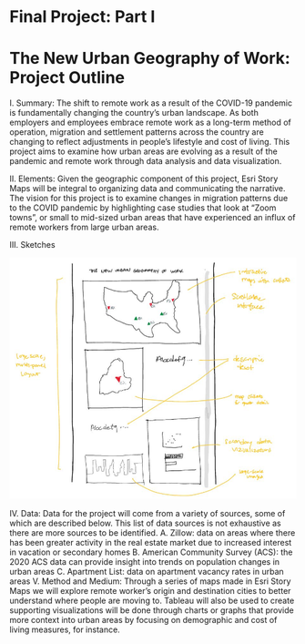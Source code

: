 # Final Project: Part I

# The New Urban Geography of Work: Project Outline

I. Summary: The shift to remote work as a result of the COVID-19 pandemic is fundamentally changing the country’s urban landscape. As both employers and employees embrace remote work as a long-term method of operation, migration and settlement patterns across the country are changing to reflect adjustments in people’s lifestyle and cost of living. This project aims to examine how urban areas are evolving as a result of the pandemic and remote work through data analysis and data visualization. 

II. Elements: Given the geographic component of this project, Esri Story Maps will be integral to organizing data and communicating the narrative. The vision for this project is to examine changes in migration patterns due to the COVID pandemic by highlighting case studies that look at “Zoom towns”, or small to mid-sized urban areas that have experienced an influx of remote workers from large urban areas. 

III. Sketches

![alt text](https://github.com/gisgomez/Gomez-Portfolio-2022/blob/main/finalprojectsketch.jpg)

IV. Data: Data for the project will come from a variety of sources, some of which are described below. This list of data sources is not exhaustive as there are more sources to be identified. 
    A. Zillow: data on areas where there has been greater activity in the real estate market due to increased interest in vacation or secondary homes
    B. American Community Survey (ACS): the 2020 ACS data can provide insight into trends on population changes in urban areas
    C. Apartment List: data on apartment vacancy rates in urban areas 
V. Method and Medium: Through a series of maps made in Esri Story Maps we will explore remote worker’s origin and destination cities to better understand where people are moving to. Tableau will also be used to create supporting visualizations will be done through charts or graphs that provide more context into urban areas by focusing on demographic and cost of living measures, for instance.

